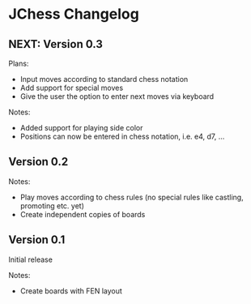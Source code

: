 # JChess Changelog

## NEXT: Version 0.3

Plans:
* Input moves according to standard chess notation
* Add support for special moves
* Give the user the option to enter next moves via keyboard

Notes:
* Added support for playing side color
* Positions can now be entered in chess notation, i.e. e4, d7, ...

## Version 0.2

Notes:
* Play moves according to chess rules (no special rules like castling, promoting etc. yet)
* Create independent copies of boards

## Version 0.1

Initial release

Notes:
* Create boards with FEN layout

